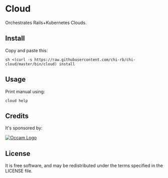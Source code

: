 # Cloud

Orchestrates Rails+Kubernetes Clouds.

## Install

Copy and paste this:
```
sh <(curl -s https://raw.githubusercontent.com/chi-rb/chi-cloud/master/bin/cloud) install
```

## Usage

Print manual using:
```
cloud help
```

## Credits

It's sponsored by:

[![Occam Logo](https://www.occam.global/wp-content/uploads/2018/01/Occam_V1_170px.png)](https://www.occam.global)

## License

It is free software, and may be redistributed under the terms specified in the LICENSE file.
